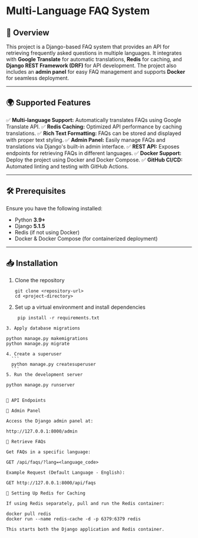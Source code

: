 # Multi-Language FAQ System

## 📌 Overview

This project is a Django-based FAQ system that provides an API for retrieving frequently asked questions in multiple languages. It integrates with **Google Translate** for automatic translations, **Redis** for caching, and **Django REST Framework (DRF)** for API development. The project also includes an **admin panel** for easy FAQ management and supports **Docker** for seamless deployment.

---

## 🌍 Supported Features

✅ **Multi-language Support:** Automatically translates FAQs using Google Translate API.
✅ **Redis Caching:** Optimized API performance by caching translations.
✅ **Rich Text Formatting:** FAQs can be stored and displayed with proper text styling.
✅ **Admin Panel:** Easily manage FAQs and translations via Django's built-in admin interface.
✅ **REST API:** Exposes endpoints for retrieving FAQs in different languages.
✅ **Docker Support:** Deploy the project using Docker and Docker Compose.
✅ **GitHub CI/CD:** Automated linting and testing with GitHub Actions.

---

## 🛠 Prerequisites

Ensure you have the following installed:

- Python **3.9+**
- Django **5.1.5**
- Redis (if not using Docker)
- Docker & Docker Compose (for containerized deployment)

---

## 📥 Installation

1. Clone the repository
   ```
   git clone <repository-url>
   cd <project-directory>
   ```
2. Set up a virtual environment and install dependencies
   ``` 
    pip install -r requirements.txt
   
  ```
3. Apply database migrations
  ```
    python manage.py makemigrations
    python manage.py migrate
  ```
4. Create a superuser
    ```
    python manage.py createsuperuser
    ```
5. Run the development server
  ```
    python manage.py runserver
  ```

📡 API Endpoints

🔹 Admin Panel

Access the Django admin panel at:

http://127.0.0.1:8000/admin

🔹 Retrieve FAQs

Get FAQs in a specific language:

GET /api/faqs/?lang=<language_code>

Example Request (Default Language - English):

GET http://127.0.0.1:8000/api/faqs

🏃 Setting Up Redis for Caching

If using Redis separately, pull and run the Redis container:

docker pull redis
docker run --name redis-cache -d -p 6379:6379 redis

This starts both the Django application and Redis container.
